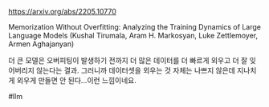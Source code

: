 https://arxiv.org/abs/2205.10770

Memorization Without Overfitting: Analyzing the Training Dynamics of Large Language Models (Kushal Tirumala, Aram H. Markosyan, Luke Zettlemoyer, Armen Aghajanyan)

더 큰 모델은 오버피팅이 발생하기 전까지 더 많은 데이터를 더 빠르게 외우고 더 잘 잊어버리지 않는다는 결과. 그러니까 데이터셋을 외우는 것 자체는 나쁘지 않은데 지나치게 외우게 만들면 안 된다...이런 느낌이네요.

#llm